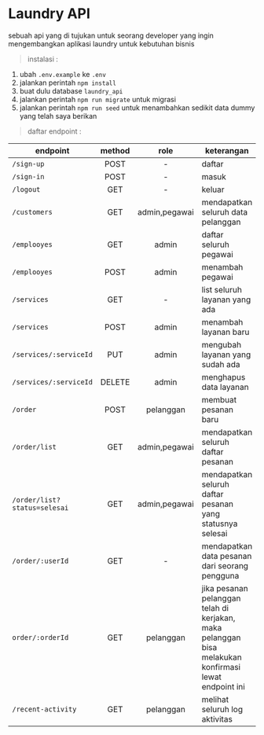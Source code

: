 Laundry API
===

sebuah api yang di tujukan untuk seorang developer yang ingin mengembangkan aplikasi laundry untuk kebutuhan bisnis

> instalasi  :

1. ubah `.env.example` ke `.env`
2. jalankan perintah `npm install`
3. buat dulu database `laundry_api`
4. jalankan perintah `npm run migrate` untuk migrasi
5. jalankan perintah `npm run seed` untuk menambahkan sedikit data dummy yang telah saya berikan

> daftar endpoint :

| endpoint | method | role | keterangan |
| --------- | :-----: | :----: | --------|
| `/sign-up` | POST | - | daftar |
| `/sign-in` | POST | - | masuk |
| `/logout` | GET | - | keluar |
| `/customers` | GET | admin,pegawai | mendapatkan seluruh data pelanggan |
| `/emplooyes` | GET | admin | daftar seluruh pegawai |
| `/emplooyes` | POST | admin | menambah pegawai |
| `/services`  | GET | - |  list seluruh layanan yang ada |
| `/services` | POST | admin | menambah layanan baru |
| `/services/:serviceId` | PUT | admin | mengubah layanan yang sudah ada |
| `/services/:serviceId` | DELETE | admin | menghapus data layanan |
| `/order` | POST | pelanggan | membuat pesanan baru |
| `/order/list` | GET | admin,pegawai | mendapatkan seluruh daftar pesanan |
| `/order/list?status=selesai` | GET | admin,pegawai | mendapatkan seluruh daftar pesanan yang statusnya selesai|
| `/order/:userId` | GET | - | mendapatkan data pesanan dari seorang pengguna |
| `order/:orderId` | GET | pelanggan | jika pesanan pelanggan telah di kerjakan, maka pelanggan bisa melakukan konfirmasi lewat endpoint ini |
| `/recent-activity ` | GET | pelanggan | melihat seluruh log aktivitas |      

